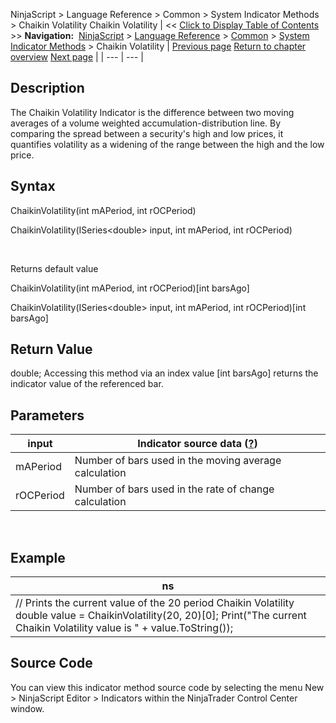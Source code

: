 ﻿
NinjaScript \> Language Reference \> Common \> System Indicator Methods \> Chaikin Volatility
Chaikin Volatility
| \<\< [Click to Display Table of Contents](chaikin_volatility.md) \>\> **Navigation:**     [NinjaScript](ninjascript.md) \> [Language Reference](language_reference_wip.md) \> [Common](common.md) \> [System Indicator Methods](indicators.md) \> Chaikin Volatility | [Previous page](chaikin_oscillator.md) [Return to chapter overview](indicators.md) [Next page](chande_momentum_oscillator_cmo.md) |
| --- | --- |
## Description
The Chaikin Volatility Indicator is the difference between two moving averages of a volume weighted accumulation\-distribution line. By comparing the spread between a security's high and low prices, it quantifies volatility as a widening of the range between the high and the low price.

## Syntax
ChaikinVolatility(int mAPeriod, int rOCPeriod)  

ChaikinVolatility(ISeries\<double\> input, int mAPeriod, int rOCPeriod)  

   

Returns default value  

ChaikinVolatility(int mAPeriod, int rOCPeriod)\[int barsAgo]  

ChaikinVolatility(ISeries\<double\> input, int mAPeriod, int rOCPeriod)\[int barsAgo]

## Return Value
double; Accessing this method via an index value \[int barsAgo] returns the indicator value of the referenced bar.

## Parameters
| input | Indicator source data ([?](valid_input_data_for_indicator.md)) |
| --- | --- |
| mAPeriod | Number of bars used in the moving average calculation |
| rOCPeriod | Number of bars used in the rate of change calculation |
 
## 
## Example
| ns |
| --- |
| // Prints the current value of the 20 period Chaikin Volatility double value \= ChaikinVolatility(20, 20)\[0]; Print("The current Chaikin Volatility value is " \+ value.ToString()); |

## Source Code
You can view this indicator method source code by selecting the menu New \> NinjaScript Editor \> Indicators within the NinjaTrader Control Center window.

